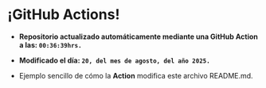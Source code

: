 # ¡GitHub Actions!
* **Repositorio actualizado automáticamente mediante una GitHub Action a las: `00:36:39hrs.`**
* **Modificado el día: `20, del mes de agosto, del año 2025.`**

* Ejemplo sencillo de cómo la **Action** modifica este archivo README.md.
